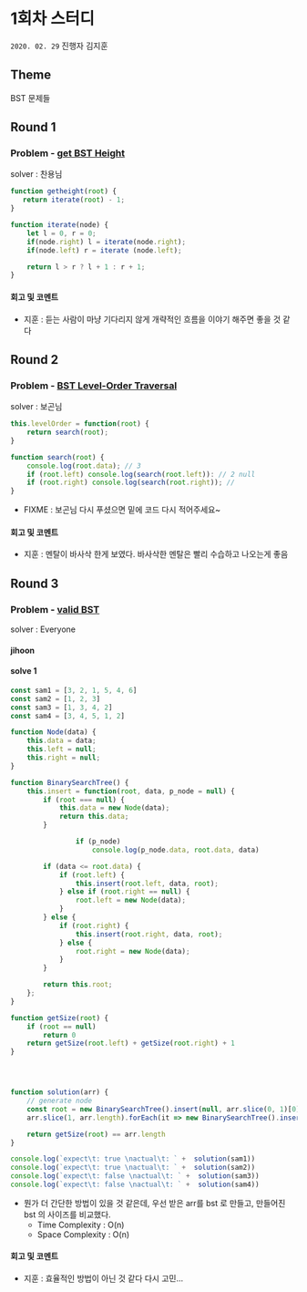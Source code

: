 # 1회차 스터디
`2020. 02. 29`
진행자 김지훈
## Theme
BST 문제들

## Round 1
### Problem - [get BST Height](https://www.hackerrank.com/challenges/30-binary-search-trees/problem)

solver : 찬용님
```javascript
function getheight(root) {
   return iterate(root) - 1;
}

function iterate(node) {
	let l = 0, r = 0;
	if(node.right) l = iterate(node.right);
	if(node.left) r = iterate (node.left);

	return l > r ? l + 1 : r + 1;
}
```

#### 회고 및 코멘트
* 지훈 : 듣는 사람이 마냥 기다리지 않게 개략적인 흐름을 이야기 해주면 좋을 것 같다


## Round 2
### Problem - [BST Level-Order Traversal](https://www.hackerrank.com/challenges/30-binary-trees/problem)

solver : 보곤님
```javascript
this.levelOrder = function(root) {
	return search(root);
}

function search(root) {
	console.log(root.data); // 3
	if (root.left) console.log(search(root.left)): // 2 null
	if (root.right) console.log(search(root.right)); //
}
```
* FIXME : 보곤님 다시 푸셨으면 밑에 코드 다시 적어주세요~

#### 회고 및 코멘트
* 지훈 : 멘탈이 바사삭 한게 보였다. 바사삭한 멘탈은 빨리 수습하고 나오는게 좋음


## Round 3
### Problem - [valid BST](https://www.hackerrank.com/challenges/valid-bst/problem)

solver : Everyone

#### jihoon
#### solve 1
```javascript
const sam1 = [3, 2, 1, 5, 4, 6]
const sam2 = [1, 2, 3]
const sam3 = [1, 3, 4, 2]
const sam4 = [3, 4, 5, 1, 2]

function Node(data) {
    this.data = data;
    this.left = null;
    this.right = null;
}

function BinarySearchTree() {
    this.insert = function(root, data, p_node = null) {
        if (root === null) {
            this.data = new Node(data);
            return this.data;
        }

                if (p_node)
                    console.log(p_node.data, root.data, data)

        if (data <= root.data) {
            if (root.left) {
                this.insert(root.left, data, root);
            } else if (root.right == null) {
                root.left = new Node(data);
            }
        } else {
            if (root.right) {
                this.insert(root.right, data, root);
            } else {
                root.right = new Node(data);
            }
        }

        return this.root;
    };
}

function getSize(root) {
    if (root == null)
        return 0
    return getSize(root.left) + getSize(root.right) + 1
}




function solution(arr) {
    // generate node
    const root = new BinarySearchTree().insert(null, arr.slice(0, 1)[0]);
    arr.slice(1, arr.length).forEach(it => new BinarySearchTree().insert(root, it));

    return getSize(root) == arr.length
}

console.log(`expect\t: true \nactual\t: ` +  solution(sam1))
console.log(`expect\t: true \nactual\t: ` +  solution(sam2))
console.log(`expect\t: false \nactual\t: ` +  solution(sam3))
console.log(`expect\t: false \nactual\t: ` +  solution(sam4))
```
* 뭔가 더 간단한 방법이 있을 것 같은데, 우선 받은 arr를 bst 로 만들고,  만들어진 bst 의 사이즈를 비교했다.
    * Time Complexity : O(n)
    * Space Complexity : O(n)

#### 회고 및 코멘트
* 지훈 : 효율적인 방법이 아닌 것 같다 다시 고민...
